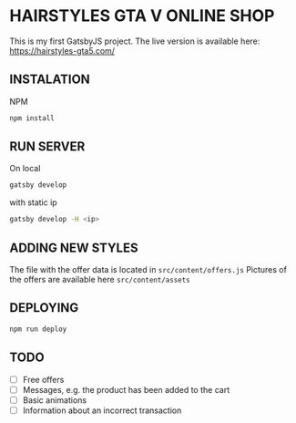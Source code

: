 # HAIRSTYLES GTA V ONLINE SHOP

This is my first GatsbyJS project.
The live version is available here: https://hairstyles-gta5.com/

## INSTALATION
NPM
```bash
npm install
```

## RUN SERVER
On local
```bash
gatsby develop
```
with static ip
```bash
gatsby develop -H <ip>
```
## ADDING NEW STYLES
The file with the offer data is located in `src/content/offers.js`
Pictures of the offers are available here `src/content/assets`
## DEPLOYING
```bash
npm run deploy
```
## TODO
-[ ] Free offers
-[ ] Messages, e.g. the product has been added to the cart
-[ ] Basic animations
-[ ] Information about an incorrect transaction